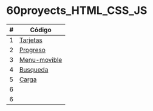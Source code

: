 # 60proyects_HTML_CSS_JS

|  #  | Código |
| --- | --- |
|  1  | [Tarjetas](https://github.com/megagringa/60proyects_HTML_CSS_JS/tree/main/Tarjetas)| 
|  2  | [Progreso](https://github.com/megagringa/60proyects_HTML_CSS_JS/tree/main/Progreso) |
|  3  | [Menu-movible](https://github.com/megagringa/60proyects_HTML_CSS_JS/tree/main/menu-movible)|
|  4  | [Busqueda](https://github.com/megagringa/60proyects_HTML_CSS_JS/tree/main/Busqueda)|
|  5  | [Carga](https://github.com/megagringa/60proyects_HTML_CSS_JS/tree/main/Carga)|
|  6  | []()|
|  6  | []()|
